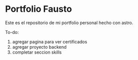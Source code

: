 # Portfolio Fausto 

Este es el repositorio de mi portfolio personal hecho con astro.



To-do:

1) agregar pagina para ver certificados
2) agregar proyecto backend
3) completar seccion skills

